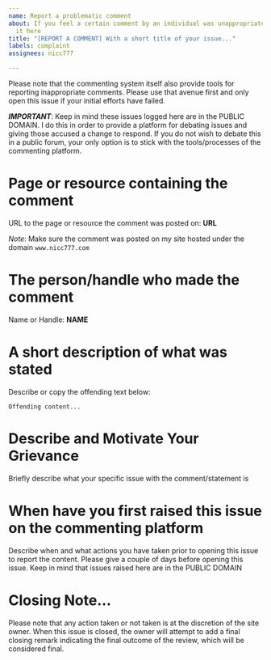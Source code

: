```yaml
---
name: Report a problematic comment
about: If you feel a certain comment by an individual was unappropriate, please report
  it here
title: "[REPORT A COMMENT] With a short title of your issue..."
labels: complaint
assignees: nicc777

---
```


Please note that the commenting system itself also provide tools for reporting inappropriate comments. Please use that avenue first and only open this issue if your initial efforts have failed.

_**IMPORTANT**_: Keep in mind these issues logged here are in the PUBLIC DOMAIN. I do this in order to provide a platform for debating issues and giving those accused a change to respond. If you do not wish to debate this in  a public forum, your only option is to stick with the tools/processes of the commenting platform.

# Page or resource containing the comment

URL to the page or resource the comment was posted on: __URL__

_Note_:  Make sure the comment was posted on my site hosted under the domain `www.nicc777.com`

# The person/handle who made the comment

Name or Handle: __NAME__

# A short description of what was stated

Describe or copy the offending text below:

```text
Offending content...
```

# Describe and Motivate Your Grievance 

Briefly describe what your specific issue with the comment/statement is

# When have you first raised this issue on the commenting platform

Describe when and what actions you have taken prior to opening this issue to report the content. Please give a couple of days before opening this issue. Keep in mind that issues raised here are in the PUBLIC DOMAIN

# Closing Note...

Please note that any action taken or not taken is at the discretion of the site owner. When this issue is closed, the owner will attempt to add a final closing remark indicating the final outcome of the review, which will be considered final.
